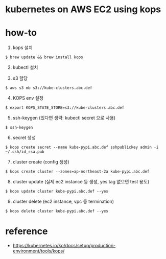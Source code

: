 # kubernetes on AWS EC2 using kops

# how-to 
1. kops 설치 
```shell-script
$ brew update && brew install kops
```

2. kubectl 설치

3. s3 할당 
```shell-script
$ aws s3 mb s3://kube-clusters.abc.def
```
4. KOPS env 설정
```shell-script
$ export KOPS_STATE_STORE=s3://kube-clusters.abc.def
```

5. ssh-keygen (있다면 생략: kubectl secret 으로 사용)
```
$ ssh-keygen
```

6. secret 생성
```shell-script
$ kops create secret --name kube-pypi.abc.def sshpublickey admin -i ~/.ssh/id_rsa.pub
```

7. cluster create (config 생성)
```shell-script
$ kops create cluster --zones=ap-northeast-2a kube-pypi.abc.def
```

8. cluster update (실제 ec2 instance 등 생성, yes tag 없으면 test 용도)
```shell-script
$ kops update cluster kube-pypi.abc.def --yes
```

9. cluster delete (ec2 instance, vpc 등 termination)
```shell-script
$ kops delete cluster kube-pypi.abc.def --yes
```

# reference
- https://kubernetes.io/ko/docs/setup/production-environment/tools/kops/
